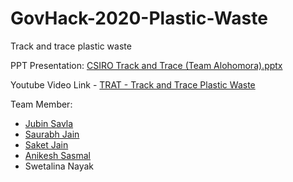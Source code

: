 # GovHack-2020-Plastic-Waste
Track and trace plastic waste

PPT Presentation: [CSIRO Track and Trace (Team Alohomora).pptx](https://github.com/govhack-alohomora/GovHack-2020-Plastic-Waste/blob/master/CSIRO%20Track%20and%20Trace%20(Team%20Alohomora).pptx)

Youtube Video Link - [TRAT - Track and Trace Plastic Waste](https://youtu.be/Mu-Wke2QVoY)


Team Member:
* [Jubin Savla](https://github.com/savlajubin)
* [Saurabh Jain](https://github.com/sorabh2008)
* [Saket Jain](https://github.com/saketj5)
* [Anikesh Sasmal](https://github.com/anikeshsasmal)
* Swetalina Nayak
